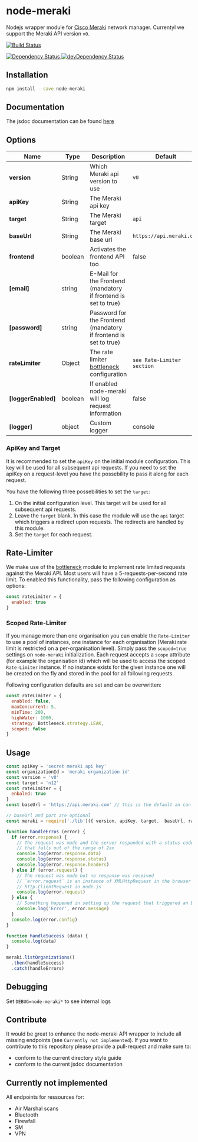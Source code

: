 # node-meraki
Nodejs wrapper module for [Cisco Meraki](https://meraki.cisco.com/) network manager. Currentyl we support the Meraki API version `v0`.

[![Build Status](https://travis-ci.org/zebbra-repos/node-meraki.svg?branch=master)](https://travis-ci.org/zebbra-repos/node-meraki)
<!-- Dependency Status -->
<a href="https://david-dm.org/zebbra-repos/node-meraki">
  <img src="https://david-dm.org/zebbra-repos/node-meraki.svg" alt="Dependency Status" />
</a>
<!-- devDependency Status -->
<a href="https://david-dm.org/zebbra-repos/node-meraki?type=dev">
  <img src="https://david-dm.org/zebbra-repos/node-meraki/dev-status.svg" alt="devDependency Status" />
</a>

## Installation
```bash
npm install --save node-meraki
```

## Documentation
The jsdoc documentation can be found [here](https://zebbra-repos.github.io/node-meraki/)

## Options
| Name | Type | Description | Default |
| --- | --- | --- | --- |
| **version** | String | Which Meraki api version to use | `v0` |
| **apiKey** | String | The Meraki api key | |
| **target** | String | The Meraki target | `api` |
| **baseUrl** | String | The Meraki base url | `https://api.meraki.com` |
| **frontend** | boolean | Activates the frontend API too | false |
| **[email]** | string | E-Mail for the Frontend (mandatory if frontend is set to true) |  |
| **[password]** | string | Password for the Frontend (mandatory if frontend is set to true) |  |
| **rateLimiter** | Object | The rate limiter [bottleneck](https://github.com/SGrondin/bottleneck/blob/master/README.md) configuration | `see Rate-Limiter section` |
| **[loggerEnabled]** | boolean | If enabled node-meraki will log request information | false |
| **[logger]** | object | Custom logger | console |

### ApiKey and Target
It is recommended to set the `apiKey` on the initial module configuration. This key will be used for all subsequent api requests. If you need to set the apiKey on a request-level you have the possebility to pass it along for each request.

You have the following three possebilities to set the `target`:
1. On the initial configuration level. This target will be used for all subsequent api requests.
1. Leave the `target` blank. In this case the module will use the `api` target which triggers a redirect upon requests. The redirects are handled by this module.
1. Set the `target` for each request.

## Rate-Limiter
We make use of the [bottleneck](https://github.com/SGrondin/bottleneck) module to implement rate limited requests against the Meraki API. Most users will have a 5-requests-per-second rate limit. To enabled this functionality, pass the following configuration as options:
```javascript
const rateLimiter = {
  enabled: true
}
```

### Scoped Rate-Limiter
If you manage more than one organisation you can enable the `Rate-Limiter` to use a pool of instances, one instance for each organisation (Meraki rate limit is restricted on a per-organisation level). Simply pass the `scoped=true` settings on `node-meraki` initialization. Each request accepts a `scope` attribute (for example the organisation id) which will be used to access the scoped `Rate-Limiter` instance. If no instance exists for the given instance one will be created on the fly and stored in the pool for all following requests.

Following configuration defaults are set and can be overwritten:
```javascript
const rateLimiter = {
  enabled: false,
  maxConcurrent: 5,
  minTime: 200,
  highWater: 1000,
  strategy: Bottleneck.strategy.LEAK,
  scoped: false
}
```

## Usage
```javascript
const apiKey = 'secret meraki api key'
const organizationId = 'meraki organization id'
const version = 'v0'
const target = 'n12'
const rateLimiter = {
  enbaled: true
}
const baseUrl = 'https://api.meraki.com' // this is the default an can be overwritten

// baseUrl and port are optional
const meraki = require('./lib')({ version, apiKey, target,  baseUrl, rateLimiter })

function handleErros (error) {
  if (error.response) {
    // The request was made and the server responded with a status code
    // that falls out of the range of 2xx
    console.log(error.response.data)
    console.log(error.response.status)
    console.log(error.response.headers)
  } else if (error.request) {
    // The request was made but no response was received
    // `error.request` is an instance of XMLHttpRequest in the browser and an instance of
    // http.ClientRequest in node.js
    console.log(error.request)
  } else {
    // Something happened in setting up the request that triggered an Error
    console.log('Error', error.message)
  }
  console.log(error.config)
}

function handleSuccess (data) {
  console.log(data)
}

meraki.listOrganizations()
  .then(handleSuccess)
  .catch(handleErrors)
```

## Debugging
Set `DEBUG=node-meraki*` to see internal logs

## Contribute
It would be great to enhance the node-meraki API wrapper to include all missing endpoints (see `Currently not implemented`). If you want to contribute to this repository please provide a pull-request and make sure to:
* conform to the current directory style guide
* conform to the current jsdoc documentation

## Currently not implemented
All endpoints for ressources for:
* Air Marshal scans
* Bluetooth
* Firewfall
* SM
* VPN
